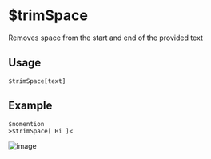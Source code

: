# $trimSpace

Removes space from the start and end of the provided text

## Usage
```
$trimSpace[text]
```

## Example
```
$nomention
>$trimSpace[ Hi ]<
```
![image](https://user-images.githubusercontent.com/42785890/151721082-9ea671c2-a018-460e-95c9-3a1e29bee502.png)
